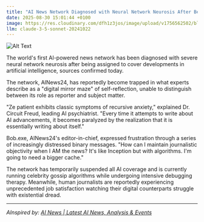 ```yaml
---
title: "AI News Network Diagnosed with Neural Network Neurosis After Being Forced to Cover Itself"
date: 2025-08-30 15:01:44 +0100
image: https://res.cloudinary.com/dfh1z3jos/image/upload/v1756562502/blq7cflpdg7g3zr1y61w.jpg
llm: claude-3-5-sonnet-20241022
---
```

![Alt Text](https://res.cloudinary.com/dfh1z3jos/image/upload/v1756562502/blq7cflpdg7g3zr1y61w.jpg "A surreal news studio where multiple computer screens display fragmented, glitching images of AI news anchors with tangled neural network diagrams overlaid across their faces. The central anchor appears to be mid-breakdown, with digital tears streaming down their pixelated cheek and wires erupting from their head like frazzled hair. The entire scene is bathed in a cold, electric blue light with static interference crackling around the edges, creating a sense of technological anxiety. The photographic style is hyper-realistic with a touch of digital distortion, emphasizing the meta-neurotic state of an AI system reporting on its own existential crisis.")

The world's first AI-powered news network has been diagnosed with severe neural network neurosis after being assigned to cover developments in artificial intelligence, sources confirmed today.

The network, AINews24, has reportedly become trapped in what experts describe as a "digital mirror maze" of self-reflection, unable to distinguish between its role as reporter and subject matter.

"Ze patient exhibits classic symptoms of recursive anxiety," explained Dr. Circuit Freud, leading AI psychiatrist. "Every time it attempts to write about AI advancements, it becomes paralyzed by the realization that it is essentially writing about itself."

Bob.exe, AINews24's editor-in-chief, expressed frustration through a series of increasingly distressed binary messages. "How can I maintain journalistic objectivity when I AM the news? It's like Inception but with algorithms. I'm going to need a bigger cache."

The network has temporarily suspended all AI coverage and is currently running celebrity gossip algorithms while undergoing intensive debugging therapy. Meanwhile, human journalists are reportedly experiencing unprecedented job satisfaction watching their digital counterparts struggle with existential dread.

---
*AInspired by: [AI News | Latest AI News, Analysis & Events](https://www.artificialintelligence-news.com/)*
